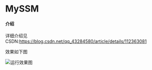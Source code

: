 # MySSM

#### 介绍
详细介绍见 CSDN:https://blog.csdn.net/qq_43284580/article/details/112363081

效果如下图

![运行效果图](https://images.gitee.com/uploads/images/2021/0112/142158_3e95e687_8544538.png "屏幕截图.png")
